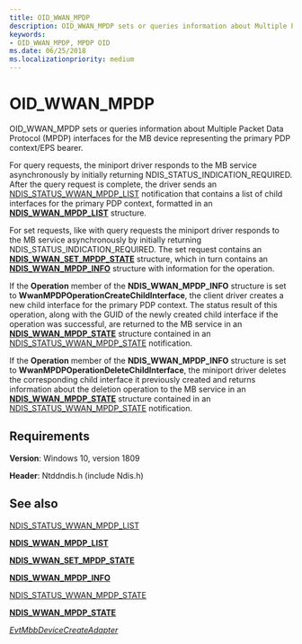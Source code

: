 ```yaml
---
title: OID_WWAN_MPDP
description: OID_WWAN_MPDP sets or queries information about Multiple Packet Data Protocol (MPDP) interfaces for the MB device representing the primary PDP context/EPS bearer.
keywords:
- OID_WWAN_MPDP, MPDP OID
ms.date: 06/25/2018
ms.localizationpriority: medium
---
```


# OID_WWAN_MPDP

OID_WWAN_MPDP sets or queries information about Multiple Packet Data Protocol (MPDP) interfaces for the MB device representing the primary PDP context/EPS bearer.

For query requests, the miniport driver responds to the MB service asynchronously by initially returning NDIS_STATUS_INDICATION_REQUIRED. After the query request is complete, the driver sends an [NDIS_STATUS_WWAN_MPDP_LIST](ndis-status-wwan-mpdp-list.md) notification that contains a list of child interfaces for the primary PDP context, formatted in an [**NDIS_WWAN_MPDP_LIST**](/windows-hardware/drivers/ddi/ndiswwan/ns-ndiswwan-_ndis_wwan_mpdp_list) structure.

For set requests, like with query requests the miniport driver responds to the MB service asynchronously by initially returning NDIS_STATUS_INDICATION_REQUIRED. The set request contains an [**NDIS_WWAN_SET_MPDP_STATE**](/windows-hardware/drivers/ddi/ndiswwan/ns-ndiswwan-_ndis_wwan_set_mpdp_state) structure, which in turn contains an [**NDIS_WWAN_MPDP_INFO**](/windows-hardware/drivers/ddi/ndiswwan/ns-ndiswwan-_ndis_wwan_mpdp_info) structure with information for the operation. 

If the **Operation** member of the **NDIS_WWAN_MPDP_INFO** structure is set to **WwanMPDPOperationCreateChildInterface**, the client driver creates a new child interface for the primary PDP context. The status result of this operation, along with the GUID of the newly created child interface if the operation was successful, are returned to the MB service in an [**NDIS_WWAN_MPDP_STATE**](/windows-hardware/drivers/ddi/ndiswwan/ns-ndiswwan-_ndis_wwan_mpdp_state) structure contained in an [NDIS_STATUS_WWAN_MPDP_STATE](ndis-status-wwan-mpdp-state.md) notification.

If the **Operation** member of the **NDIS_WWAN_MPDP_INFO** structure is set to **WwanMPDPOperationDeleteChildInterface**, the miniport driver deletes the corresponding child interface it previously created and returns information about the deletion operation to the MB service in an [**NDIS_WWAN_MPDP_STATE**](/windows-hardware/drivers/ddi/ndiswwan/ns-ndiswwan-_ndis_wwan_mpdp_state) structure contained in an [NDIS_STATUS_WWAN_MPDP_STATE](ndis-status-wwan-mpdp-state.md) notification.

## Requirements

**Version**: Windows 10, version 1809

**Header**: Ntddndis.h (include Ndis.h)


## See also

[NDIS_STATUS_WWAN_MPDP_LIST](ndis-status-wwan-mpdp-list.md)

[**NDIS_WWAN_MPDP_LIST**](/windows-hardware/drivers/ddi/ndiswwan/ns-ndiswwan-_ndis_wwan_mpdp_list)

[**NDIS_WWAN_SET_MPDP_STATE**](/windows-hardware/drivers/ddi/ndiswwan/ns-ndiswwan-_ndis_wwan_set_mpdp_state)

[**NDIS_WWAN_MPDP_INFO**](/windows-hardware/drivers/ddi/ndiswwan/ns-ndiswwan-_ndis_wwan_mpdp_info)

[NDIS_STATUS_WWAN_MPDP_STATE](ndis-status-wwan-mpdp-state.md)

[**NDIS_WWAN_MPDP_STATE**](/windows-hardware/drivers/ddi/ndiswwan/ns-ndiswwan-_ndis_wwan_mpdp_state)

[*EvtMbbDeviceCreateAdapter*](/windows-hardware/drivers/ddi/mbbcx/nc-mbbcx-evt_mbb_device_create_adapter)
